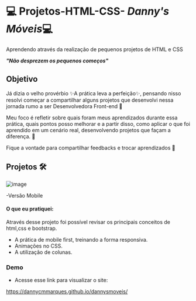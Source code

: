 

# 💻 Projetos-HTML-CSS- ***Danny's Móveis***💻
Aprendendo através da realização de pequenos projetos de HTML e CSS

***"Não desprezem os pequenos começos"***


 ## Objetivo

Já dizia o velho provérbio ✨A prática leva a perfeição✨, pensando nisso resolvi começar a compartilhar alguns projetos que desenvolvi nessa jornada rumo a ser Desenvolvedora Front-end  🚀

Meu foco é refletir sobre quais foram meus aprendizados durante essa prática, quais pontos posso melhorar e a partir disso, como aplicar o que foi aprendido em um cenário real, desenvolvendo projetos que façam a diferença. 🎯

Fique a vontade para compartilhar feedbacks e trocar aprendizados 🤍

## Projetos 🛠️
![image](https://github.com/DannyCMMarques/dannysmoveis/assets/147952313/4f2bd3eb-930a-47e9-8d20-6d9b9ea115c7)

-Versão Mobile
#### O que eu pratiquei:
Através desse projeto foi possível revisar os principais conceitos de html,css e bootstrap.
*   A prática de mobile first, treinando a forma responsiva.
* Animações no CSS.
*  A utilização de colunas.

  ### Demo
* Acesse esse link para visualizar o site:

https://dannycmmarques.github.io/dannysmoveis/

  
